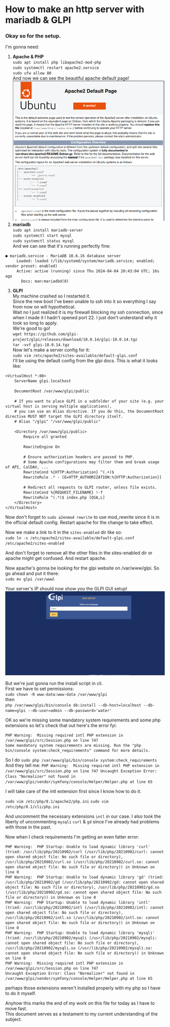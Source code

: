 # How to make an http server with mariadb & GLPI

### Okay so for the setup.

I'm gonna need:

1. **Apache & PHP**\
`sudo apt install php libapache2-mod-php`\
`sudo systemctl restart apache2.service`\
`sudo ufw allow 80`\
And now we can see the beautiful apache default page!\
![alt text](/assets/apache_greeting.png "Title")
2. **mariadb**\
`sudo apt install mariadb-server`\
`sudo systemctl start mysql`\
`sudo systemctl status mysql`\
And we can see that it's running perfectly fine:
```
● mariadb.service - MariaDB 10.6.16 database server
     Loaded: loaded (/lib/systemd/system/mariadb.service; enabled; vendor preset: enabled)
     Active: active (running) since Thu 2024-04-04 20:43:04 UTC; 16s ago
       Docs: man:mariadbd(8)
```
3. **GLPI**\
My machine crashed so I restarted it.\
Since the new boot I've been unable to ssh into it so everything I say from now on will hypothetical.\
Wait no I just realized it is my firewall blocking my ssh connection, since when I made it I hadn't opened port 22.
I just don't understand why it took so long to apply.\
We're good to go!\
`wget https://github.com/glpi-project/glpi/releases/download/10.0.14/glpi-10.0.14.tgz`\
`tar -xvf glpi-10.0.14.tgz`\
Now let's make a server config for it:\
`sudo vim /etc/apache2/sites-available/default-glpi.conf`\
I'll be using the default config from the glpi docs. This is what it looks like:
```
<VirtualHost *:80>
    ServerName glpi.localhost

    DocumentRoot /var/www/glpi/public

    # If you want to place GLPI in a subfolder of your site (e.g. your virtual host is serving multiple applications),
    # you can use an Alias directive. If you do this, the DocumentRoot directive MUST NOT target the GLPI directory itself.
    # Alias "/glpi" "/var/www/glpi/public"

    <Directory /var/www/glpi/public>
        Require all granted

        RewriteEngine On

        # Ensure authorization headers are passed to PHP.
        # Some Apache configurations may filter them and break usage of API, CalDAV, ...
        RewriteCond %{HTTP:Authorization} ^(.+)$
        RewriteRule .* - [E=HTTP_AUTHORIZATION:%{HTTP:Authorization}]

        # Redirect all requests to GLPI router, unless file exists.
        RewriteCond %{REQUEST_FILENAME} !-f
        RewriteRule ^(.*)$ index.php [QSA,L]
    </Directory>
</VirtualHost>
```

Now don't forget to `sudo a2enmod rewrite` to use mod_rewrite since it is in the official default config. Restart apache for the change to take effect.

Now we make a link to it in the `sites-enabled` dir like so:\
`sudo ln -s /etc/apache2/sites-available/default-glpi.conf /etc/apache2/sites-enabled`

And don't forget to remove all the other files in the sites-enabled dir or apache might get confused. And restart apache.

Now apache's gonna be looking for the glpi website on /var/www/glpi. So go ahead and put it there:\
`sudo mv glpi /var/www`\

Your server's IP should now show you the GLPI GUI setup!\
![alt text](/assets/glpi_setup_greeting.png "Title")

But we're just gonna run the install script in cli.\
First we have to set permissions:\
`sudo chown -R www-data:www-data /var/www/glpi`\
then\
`php /var/www/glpi/bin/console db:install --db-host=localhost --db-name=glpi --db-user=admin --db-password='water'`

OK so we're missing some mandatory system requirements and some php extensions so let's check that out here's the error fyi:
```
PHP Warning:  Missing required intl PHP extension in /var/www/glpi/src/Session.php on line 747
Some mandatory system requirements are missing. Run the "php bin/console system:check_requirements" command for more details.
```

So I do `sudo php /var/www/glpi/bin/console system:check_requirements`\
And they tell me:
`PHP Warning:  Missing required intl PHP extension in /var/www/glpi/src/Session.php on line 747
Uncaught Exception Error: Class "Normalizer" not found in /var/www/glpi/vendor/symfony/console/Helper/Helper.php at line 65`

I will take care of the intl extension first since I know how to do it.

`sudo vim /etc/php/8.1/apache2/php.ini`
`sudo vim /etc/php/8.1/cli/php.ini`

And uncomment the necessary extensions `intl` in our case. I also took the liberty of uncommenting `mysqli` `curl` & `gd` since I've already had problems with those in the past.

Now when I check requirements I'm getting an even fatter error:
```
PHP Warning:  PHP Startup: Unable to load dynamic library 'curl' (tried: /usr/lib/php/20210902/curl (/usr/lib/php/20210902/curl: cannot open shared object file: No such file or directory), /usr/lib/php/20210902/curl.so (/usr/lib/php/20210902/curl.so: cannot open shared object file: No such file or directory)) in Unknown on line 0
PHP Warning:  PHP Startup: Unable to load dynamic library 'gd' (tried: /usr/lib/php/20210902/gd (/usr/lib/php/20210902/gd: cannot open shared object file: No such file or directory), /usr/lib/php/20210902/gd.so (/usr/lib/php/20210902/gd.so: cannot open shared object file: No such file or directory)) in Unknown on line 0
PHP Warning:  PHP Startup: Unable to load dynamic library 'intl' (tried: /usr/lib/php/20210902/intl (/usr/lib/php/20210902/intl: cannot open shared object file: No such file or directory), /usr/lib/php/20210902/intl.so (/usr/lib/php/20210902/intl.so: cannot open shared object file: No such file or directory)) in Unknown on line 0
PHP Warning:  PHP Startup: Unable to load dynamic library 'mysqli' (tried: /usr/lib/php/20210902/mysqli (/usr/lib/php/20210902/mysqli: cannot open shared object file: No such file or directory), /usr/lib/php/20210902/mysqli.so (/usr/lib/php/20210902/mysqli.so: cannot open shared object file: No such file or directory)) in Unknown on line 0
PHP Warning:  Missing required intl PHP extension in /var/www/glpi/src/Session.php on line 747
Uncaught Exception Error: Class "Normalizer" not found in /var/www/glpi/vendor/symfony/console/Helper/Helper.php at line 65
```

perhaps those extensions weren't installed properly with my php so I have to do it myself.

Anyhow this marks the end of my work on this file for today as I have to move fast.\
This document serves as a testament to my current understanding of the subject.